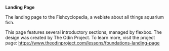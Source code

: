 **Landing Page**

The landing page to the Fishcyclopedia, a webiste about all things aquarium fish.

This page features several introductory sections, managed by flexbox. The design was created by The Odin Project. To learn more, visit the project page: https://www.theodinproject.com/lessons/foundations-landing-page